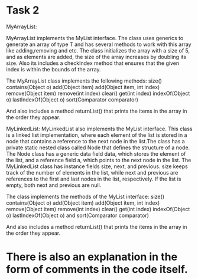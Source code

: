 # Task 2
MyArrayList:

MyArrayList implements the MyList interface. The class uses generics to generate an array of type T and has several methods to work with this array like adding,removing and etc.
The class initializes the array with a size of 5, and as elements are added, the size of the array increases by doubling its size.
Also its includes a checkIndex method that ensures that the given index is within the bounds of the array.

The MyArrayList class implements the following methods:
 size()
 contains(Object o)
 add(Object item)
 add(Object item, int index)
 remove(Object item)
 remove(int index)
 clear()
 get(int index)
 indexOf(Object o)
 lastIndexOf(Object o)
 sort(Comparator comparator)
 
And also includes a method returnList() that prints the items in the array in the order they appear.

MyLinkedList:
MyLinkedList also implements the MyList interface. This class is a linked list implementation, where each element of the list is stored in a node 
that contains a reference to the next node in the list.The class has a private static nested class called Node that defines the structure of a node. 
The Node class has a generic data field data, which stores the element of the list, and a reference field a, which points to the next node in the list.
The MyLinkedList class has instance fields size, next, and previous. size keeps track of the number of elements in the list, while next and previous
are references to the first and last nodes in the list, respectively. If the list is empty, both next and previous are null.

The class implements the methods of the MyList interface: 
size() 
contains(Object o)
add(Object item)
add(Object item, int index)
remove(Object item)
remove(int index)
clear()
get(int index)
indexOf(Object o)
lastIndexOf(Object o)
and sort(Comparator comparator)

And also includes a method returnList() that prints the items in the array in the order they appear.


# There is also an explanation in the form of comments in the code itself.
